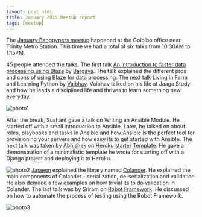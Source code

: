 ```yaml
---
layout: post.html
title: January 2015 Meetup report
tags: [meetup]
---
```


The [January Bangpypers meetup](http://www.meetup.com/BangPypers/events/165153532/) happened at the Goibibo office near Trinity Metro
Station. This time we had a total of six talks from 10:30AM to 1:15PM.

45 people attended the talks. The first talk [An introduction to faster data
processing using Blaze](https://github.com/rouseguy/Blaze) by
[Bargava](https://twitter.com/bargava). The talk explained the different pros and
cons of using Blaze for data processing. The next talk Living in Farm and
Learning Python by [Vaibhav](https://twitter.com/VaibhavMule). Vaibhav talked on his life at Jaaga Study and how
he leads a disciplined life and thrives to learn something new everyday.

![photo1](http://i.imgur.com/4I4QT6H.jpg)

After the break, Sushant gave a talk on Writing an Ansible Module. He started
off with a small introduction to Ansible. Later, he talked on about roles, playbooks and
tasks in Ansible and how Ansible is the perfect tool for provisioning your
servers and how easy its to get started with Ansible. The next talk was taken
by [Abhishek](https://twitter.com/malikabhishek) on [Heroku starter
Template](https://github.com/abhimskywalker/heroku-django-template). He gave a demonstration of a
minimalistic template he wrote for starting off with a Django project and
deploying it to Heroku.

![photo2](http://i.imgur.com/pr9cfya.jpg)
[Jaseem](https://twitter.com/jaseemabid) explained the library named
[Colander](https://github.com/Pylons/colander). He explained the main components
of Colander - serialization, de-serialization and validation. He also demoed a
few examples on how trivial its to do validation in Colander. The last talk
was by Sriram on [Robot Framework](http://robotframework.org/). He discussed on how to automate the
process of testing using the Robot Framework.

![photo3](http://i.imgur.com/XqslRGb.jpg)
